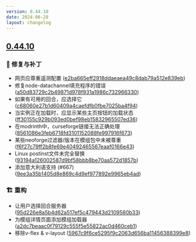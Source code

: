 ```yaml
---
version: 0.44.10
date: 2024-06-28
layout: changelog
---
```

## [0.44.10](#0.44.10)
### 🐛 修复与补丁

- 网页应尊重遥测配置 ([e2ba665eff2918ddaeaea49c8dab79a512e839eb](https://github.com/Voxelum/x-minecraft-launcher/commit/e2ba665eff2918ddaeaea49c8dab79a512e839eb))
- 修复node-datachannel填充程序的错误 ([a50d83729c2b49871d978f931a1986c732966330](https://github.com/Voxelum/x-minecraft-launcher/commit/a50d83729c2b49871d978f931a1986c732966330))
- 如果有可用的回合，应选择它 ([c68060e27b1d60409a4caefdfb0fbe7025ba4f94](https://github.com/Voxelum/x-minecraft-launcher/commit/c68060e27b1d60409a4caefdfb0fbe7025ba4f94))
- 当实例正在加载时，应显示某些主页按钮的加载状态 ([ff30155c929b093ed0bef98eb15832965507ed36](https://github.com/Voxelum/x-minecraft-launcher/commit/ff30155c929b093ed0bef98eb15832965507ed36))
- 在modrinth中，curseforge链接无法正确处理 ([8561086e3feb6718fd3101152088fe997916f673](https://github.com/Voxelum/x-minecraft-launcher/commit/8561086e3feb6718fd3101152088fe997916f673))
- 某些neoforge过滤器/版本在模组包中未被尊重 ([f6f27c79ff2b8fe69e40492465567eaaf0166e43](https://github.com/Voxelum/x-minecraft-launcher/commit/f6f27c79ff2b8fe69e40492465567eaaf0166e43))
- Linux postinst文件未完全替换 ([93194a126002587d9bf58bbb8be70aa572d1857b](https://github.com/Voxelum/x-minecraft-launcher/commit/93194a126002587d9bf58bbb8be70aa572d1857b))
- 添加意大利语支持 (#667) ([9ee3a35b1405d8e869c4d9ef977892e9965eb4ad](https://github.com/Voxelum/x-minecraft-launcher/commit/9ee3a35b1405d8e869c4d9ef977892e9965eb4ad))
### 🏗️ 重构

- 让用户选择回合服务器 ([95d226e8a5b4d62a517ef5c479443d2109580b33](https://github.com/Voxelum/x-minecraft-launcher/commit/95d226e8a5b4d62a517ef5c479443d2109580b33))
- 为模组详情页面添加模组加载器 ([a2dc7beaac0f79129c555f5e55822ac0d460ceb1](https://github.com/Voxelum/x-minecraft-launcher/commit/a2dc7beaac0f79129c555f5e55822ac0d460ceb1))
- 移除v-flex & v-layout ([5967c9f6ce5295f9c2063d656ba11456388399e8](https://github.com/Voxelum/x-minecraft-launcher/commit/5967c9f6ce5295f9c2063d656ba11456388399e8))
